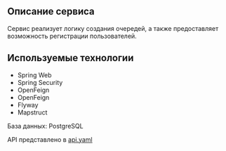 ## Описание сервиса

Сервис реализует логику создания очередей, а также предоставляет возможность регистрации пользователей.

## Используемые технологии

<ul>
    <li> Spring Web </li>
    <li> Spring Security </li>
    <li> OpenFeign </li>
    <li> OpenFeign </li>
    <li> Flyway </li>
    <li> Mapstruct </li>
</ul>

База данных: PostgreSQL

API представлено в [api.yaml](src/main/resources/api.yaml)